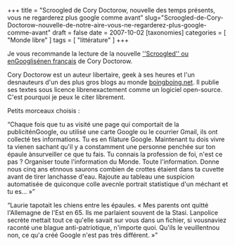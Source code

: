 +++
title = "Scroogled de Cory Doctorow, nouvelle des temps présents, vous ne regarderez plus google comme avant"
slug="Scroogled-de-Cory-Doctorow-nouvelle-de-notre-aire-vous-ne-regarderez-plus-google-comme-avant"
draft = false
date = 2007-10-02
[taxonomies]
categories = [ "Monde libre" ]
tags = [ "littérature" ]
+++
<p>Je vous recommande la lecture de la nouvelle <a href="http://cfeditions.com/scroogled/" hreflang="fr">''Scroogled'' ou enGooglisénen
français</a> de Cory Doctorow.

Cory Doctorow est un auteur libertaire, geek à ses heures et l'un desnauteurs
d'un des plus gros blogs au monde <a href="http://www.boingboing.net" hreflang="en">boingboing.net</a>. Il publie ses textes sous licence librenexactement
comme un logiciel open-source. C'est pourquoi je peux le citer librement.

Petits morceaux choisis :

<q>Chaque fois que tu as visité une page qui comportait de la publiciténGoogle,
ou utilisé une carte Google ou le courrier Gmail, ils ont collecté tes
informations. Tu es en filature Google. Maintenant tu dois vivre ta vienen
sachant qu'il y a constamment une personne penchée sur ton épaule ànsurveiller
ce que tu fais. Tu connais la profession de foi, n'est ce pas ? Organiser
toute l'information du Monde. Toute l'information. Donne nous cinq ans etnnous
saurons combien de crottes étaient dans ta cuvette avant de tirer lanchasse
d'eau. Rajoute au tableau une suspicion automatisée de quiconque colle avecnle
portrait statistique d'un méchant et tu es... »</q>

<q>Laurie tapotait les chiens entre les épaules. « Mes parents ont quitté
l'Allemagne de l'Est en 65. Ils me parlaient souvent de la Stasi. Lanpolice
secrète mettait tout ce qu'elle savait sur vous dans un fichier, si vousnaviez
raconté une blague anti-patriotique, n'importe quoi. Qu'ils le veuillentnou
non, ce qu'a créé Google n'est pas très différent. »</q></p>